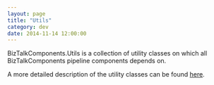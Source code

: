```yaml
---
layout: page
title: "Utils"
category: dev
date: 2014-11-14 12:00:00
---
```


BizTalkComponents.Utils is a collection of utility classes on which all BizTalkComponents pipeline components depends on.


A more detailed description of the utility classes can be found [here](https://github.com/BizTalkComponents/Utils).

